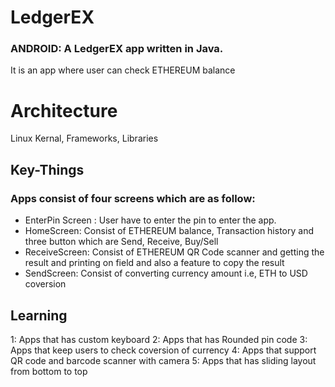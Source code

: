 # LedgerEX

### ANDROID: A LedgerEX app written in Java.

It is an app where user can check ETHEREUM balance

# Architecture

Linux Kernal, Frameworks, Libraries

## Key-Things

### Apps consist of four screens which are as follow:

- EnterPin Screen : User have to enter the pin to enter the app.
- HomeScreen: Consist of ETHEREUM balance, Transaction history and three button which are Send, Receive, Buy/Sell
- ReceiveScreen: Consist of ETHEREUM QR Code scanner and getting the result and printing on field and also a feature to copy the result
- SendScreen: Consist of converting currency amount i.e, ETH to USD coversion

## Learning

1: Apps that has custom keyboard
2: Apps that has Rounded pin code
3: Apps that keep users to check coversion of currency
4: Apps that support QR code and barcode scanner with camera
5: Apps that has sliding layout from bottom to top

